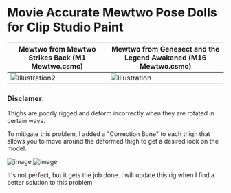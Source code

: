 # Movie Accurate Mewtwo Pose Dolls for Clip Studio Paint


| Mewtwo from Mewtwo Strikes Back (M1 Mewtwo.csmc)| Mewtwo from Genesect and the Legend Awakened (M16 Mewtwo.csmc) |
| --- | --- |
| ![Illustration2](https://user-images.githubusercontent.com/47396668/178660085-29bc7161-4118-4d68-8dd9-2bbd21cac4c1.png) | ![Illustration](https://user-images.githubusercontent.com/47396668/178660096-1550750e-8a1e-487a-a3e9-5797469693a2.png) |

### Disclamer:

Thighs are poorly rigged and deform incorrectly when they are rotated in certain ways.

To mitigate this problem, I added a "Correction Bone" to each thigh that allows you to move around the deformed thigh to get a desired look on the model.

![image](https://user-images.githubusercontent.com/47396668/178414727-4a9bc387-7923-461a-814f-1431be2d01a8.png)
![image](https://user-images.githubusercontent.com/47396668/178414782-921d1017-2563-4faf-888f-b0f214306c12.png)

It's not perfect, but it gets the job done. I will update this rig when I find a better solution to this problem
